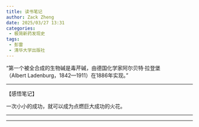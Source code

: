 ```yaml
---
title: 读书笔记
author: Zack Zheng
date: 2025/03/27 13:31
categories:
 - 极简新药发现史
tags:
 - 彭雷
 - 清华大学出版社
---
```



“第一个被全合成的生物碱是毒芹碱，由德国化学家阿尔贝特·拉登堡（Albert Ladenburg，1842—1911）在1886年实现。”

-------------------------

【感悟笔记】

一次小小的成功，就可以成为点燃巨大成功的火花。


-------------------------


<simple-img src="https://gitee.com/zackzhengxy/picGallery/raw/main/imgs/极简新药发现史.png" /> 

-------------------------

